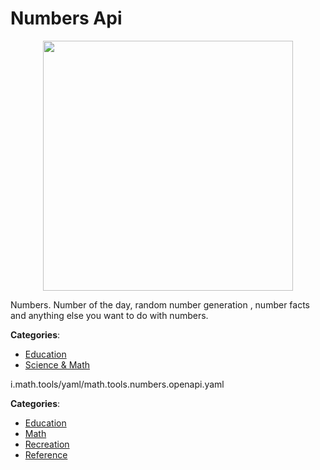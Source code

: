 # Numbers Api
<p align="center">
    <img width="400" src="https://raw.githubusercontent.com/apis-list/apis-list/apis/numbers-api/logo_256x256.png" />
</p>

Numbers. Number of the day, random number generation , number facts and anything else you want to do with numbers.



**Categories**:
- [Education](https://github.com/apis-list/apis-list#education)
- [Science & Math](https://github.com/apis-list/apis-list#science-and-math)



i.math.tools/yaml/math.tools.numbers.openapi.yaml


**Categories**:
- [Education](https://github.com/apis-list/apis-list#education)
- [Math](https://github.com/apis-list/apis-list#math)
- [Recreation](https://github.com/apis-list/apis-list#recreation)
- [Reference](https://github.com/apis-list/apis-list#reference)



